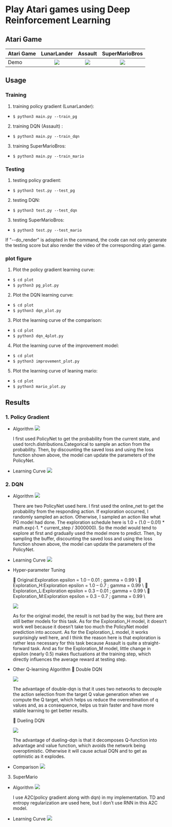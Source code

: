 # Play Atari games using Deep Reinforcement Learning

## Atari Game
Atari Game    |    LunarLander  |     Assault    | SuperMarioBros |
--------------|:------------:|:--------------------:|:-----------:|
Demo          | <img src="https://github.com/PierreSue/Play-Atari-games-using-Deep-Reinforcement-Learning/blob/master/gifs/LunarLander.gif"> | <img src="https://github.com/PierreSue/Play-Atari-games-using-Deep-Reinforcement-Learning/blob/master/gifs/Assault.gif"> | <img src="https://github.com/PierreSue/Play-Atari-games-using-Deep-Reinforcement-Learning/blob/master/gifs/Mario.gif"> |

## Usage
### Training
1. training policy gradient (LunarLander):
* `$ python3 main.py --train_pg`

2. training DQN (Assault) :
* `$ python3 main.py --train_dqn`

3. training SuperMarioBros:
* `$ python3 main.py --train_mario`

### Testing
1. testing policy gradient:
* `$ python3 test.py --test_pg`

2. testing DQN:
* `$ python3 test.py --test_dqn`

3. testing SuperMarioBros:
* `$ python3 test.py --test_mario`

If "--do_render" is adopted in the command, the code can not only generate the testing score but also render the video of the corresponding atari game.

### plot figure
1. Plot the policy gradient learning curve:
* `$ cd plot`
* `$ python3 pg_plot.py`

2. Plot the DQN learning curve:
* `$ cd plot`
* `$ python3 dqn_plot.py`

3. Plot the learning curve of the comparison:
* `$ cd plot`
* `$ python3 dqn_4plot.py`

4. Plot the learning curve of the improvement model:
* `$ cd plot`
* `$ python3 improvement_plot.py`

5. Plot the learning curve of leaning mario:
* `$ cd plot`
* `$ python3 mario_plot.py`

## Results
### 1. Policy Gradient

* Algorithm
    <img src="https://github.com/PierreSue/Play-Atari-games-using-Deep-Reinforcement-Learning/blob/master/plot/PG-Alg.png"> 

    I first used PolicyNet to get the probability from the current state, and used torch.distributions.Categorical to sample an action from the probability. Then, by discounting the saved loss and using the loss function shown above, the model can update the parameters of the PolicyNet.

* Learning Curve
    <img src="https://github.com/PierreSue/Play-Atari-games-using-Deep-Reinforcement-Learning/blob/master/plot/pg.png"> 

### 2. DQN

* Algorithm
    <img src="https://github.com/PierreSue/Play-Atari-games-using-Deep-Reinforcement-Learning/blob/master/plot/DQN-Alg.png"> 

    There are two PolicyNet used here. I first used the online_net to get the probability from the responding action. If exploration occurred, I randomly sampled an action. Otherwise, I sampled an action like what PG model had done. The exploration schedule here is 1.0 + (1.0 – 0.01) * math.exp(-1. * current_step / 3000000). So the model would tend to explore at first and gradually used the model more to predict. Then, by sampling the buffer, discounting the saved loss and using the loss function shown above, the model can update the parameters of the PolicyNet.

* Learning Curve
    <img src="https://github.com/PierreSue/Play-Atari-games-using-Deep-Reinforcement-Learning/blob/master/plot/dqn.png">

* Hyper-parameter Tuning

     Original:Exploration epsilon = 1.0 – 0.01 ; gamma = 0.99 \\
     Exploration_H:Exploration epsilon = 1.0 – 0.7 ; gamma = 0.99 \\
     Exploration_L:Exploration epsilon = 0.3 – 0.01 ; gamma = 0.99 \\
     Exploration_M:Exploration epsilon = 0.3 – 0.7 ; gamma = 0.99 \\

    <img src="https://github.com/PierreSue/Play-Atari-games-using-Deep-Reinforcement-Learning/blob/master/plot/dqn-4.png">

    As for the original model, the result is not bad by the way, but there are still better models for this task. As for the Exploration_H model, it doesn’t work well because it doesn’t take too much the PolicyNet model prediction into account. As for the Exploration_L model, it works surprisingly well here, and I think the reason here is that exploration is rather less necessary for this task because Assault is quite a straight- forward task. And as for the Exploration_M model, little change in epsilon (nearly 0.5) makes fluctuations at the training step, which directly influences the average reward at testing step.

* Other Q-learning Algorithm
     Double DQN

    <img src="https://github.com/PierreSue/Play-Atari-games-using-Deep-Reinforcement-Learning/blob/master/plot/Double-DQN-Alg.png">

    The advantage of double-dqn is that it uses two networks to decouple the action selection from the target Q value generation when we compute the Q target, which helps us reduce the overestimation of q values and, as a consequence, helps us train faster and have more stable learning to get better results.

     Dueling DQN

    <img src="https://github.com/PierreSue/Play-Atari-games-using-Deep-Reinforcement-Learning/blob/master/plot/Dueling-DQN-Alg.png">

    The advantage of dueling-dqn is that it decomposes Q-function into advantage and value function, which avoids the network being overoptimistic. Otherwise it will cause actual DQN and to get as optimistic as it explodes.

* Comparison
    <img src="https://github.com/PierreSue/Play-Atari-games-using-Deep-Reinforcement-Learning/blob/master/plot/improvement.png">

3. SuperMario

* Algorithm
    <img src="https://github.com/PierreSue/Play-Atari-games-using-Deep-Reinforcement-Learning/blob/master/plot/A2C-Alg.png"> 

    I use A2C(policy gradient along with dqn) in my implementation. TD and entropy regularization are used here, but I don’t use RNN in this A2C model.

* Learning Curve
    <img src="https://github.com/PierreSue/Play-Atari-games-using-Deep-Reinforcement-Learning/blob/master/plot/mario.png">